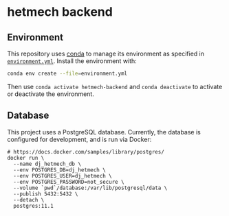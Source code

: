 # hetmech backend


## Environment

This repository uses [conda](http://conda.pydata.org/docs/) to manage its environment as specified in [`environment.yml`](environment.yml).
Install the environment with:

```sh
conda env create --file=environment.yml
```

Then use `conda activate hetmech-backend` and `conda deactivate` to activate or deactivate the environment.

## Database

This project uses a PostgreSQL database.
Currently, the database is configured for development, and is run via Docker:

```
# https://docs.docker.com/samples/library/postgres/
docker run \
  --name dj_hetmech_db \
  --env POSTGRES_DB=dj_hetmech \
  --env POSTGRES_USER=dj_hetmech \
  --env POSTGRES_PASSWORD=not_secure \
  --volume `pwd`/database:/var/lib/postgresql/data \
  --publish 5432:5432 \
  --detach \
  postgres:11.1
```
